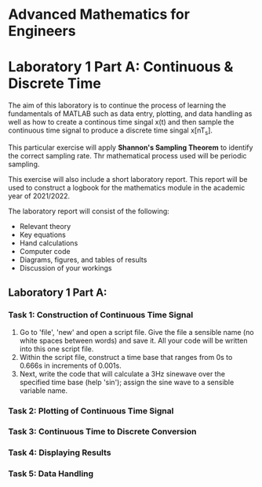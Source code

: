 <H1>Advanced Mathematics for Engineers</h1>
<h1>Laboratory 1 Part A: Continuous & Discrete Time</h1>

The aim of this laboratory is to continue the process of learning the fundamentals of MATLAB such as data entry, plotting, and data handling as well as how to create a continous time singal x(t) and then sample the continuous time signal to produce a discrete time singal x[nT<sub>s</sub>].

This particular exercise will apply <b>Shannon's Sampling Theorem</b> to identify the correct sampling rate. Thr mathematical process used will be periodic sampling. 

This exercise will also include a short laboratory report. This report will be used to construct a logbook for the mathematics module in the academic year of 2021/2022. 

The laboratory report will consist of the following:
  - Relevant theory
  - Key equations
  - Hand calculations
  - Computer code
  - Diagrams, figures, and tables of results
  - Discussion of your workings 

<h2>Laboratory 1 Part A:</h2>
<h3>Task 1: Construction of Continuous Time Signal</h3>
  <ol>
    <li>Go to 'file', 'new' and open a script file. Give the file a sensible name (no white spaces between words) and save it. All your code will be written into this one script file.</li>
    <li>Within the script file, construct a time base that ranges from 0s to 0.666s in increments of 0.001s.</li>
    <li>Next, write the code that will calculate a 3Hz sinewave over the specified time base (help 'sin'); assign the sine wave to a sensible variable name.</li>
  </ol>
  
   
   
 
<h3>Task 2: Plotting of Continuous Time Signal</h3>
<h3>Task 3: Continuous Time to Discrete Conversion</h3>
<h3>Task 4: Displaying Results</h3>
<h3>Task 5: Data Handling</h3>
